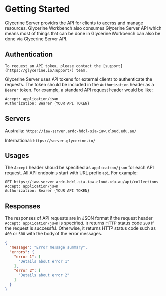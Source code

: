 # Getting Started

Glycerine Server provides the API for clients to access and manage resources. Glycerine Workbench also consumes 
Glycerine Server API which means most of things that can be done in Glycerine Workbench can also be done via Glycerine 
Server API.

## Authentication

```{note}
To request an API token, please contact the [support](https://glycerine.io/support/) team.
```

Glycerine Server uses API tokens for external clients to authenticate the requests. The token should be included in the
`Authorization` header as a `Bearer` token. For example, a standard API request header would be like:

```
Accept: application/json
Authorization: Bearer {YOUR API TOKEN}
```

## Servers

Australia: `https://iaw-server.ardc-hdcl-sia-iaw.cloud.edu.au/`

International: `https://server.glycerine.io/`

## Usages

The `Accept` header should be specified as `application/json` for each API request. All API endpoints start with URL
prefix `api`. For example:

```
GET https://iaw-server.ardc-hdcl-sia-iaw.cloud.edu.au/api/collections
Accept: application/json
Authorization: Bearer {YOUR API TOKEN}
```

## Responses

The responses of API requests are in JSON format if the request header `Accept: application/json` is specified. It
returns HTTP status code `200` if the request is successful. Otherwise, it returns HTTP status code such as `400` or
`500` with the body of the error messages.

```json
{
  "message": "Error message summary",
  "errors": {
    "error 1": [
      "Details about error 1"
    ],
    "error 2": [
      "Details about error 2"
    ]
  }
}
```
